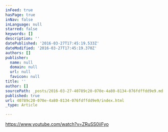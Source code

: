 ```yaml
---
inFeed: true
hasPage: true
inNav: false
inLanguage: null
starred: false
keywords: []
description: ''
datePublished: '2016-03-27T17:45:19.533Z'
dateModified: '2016-03-27T17:45:19.370Z'
authors: []
publisher:
  name: null
  domain: null
  url: null
  favicon: null
title: ''
author: []
sourcePath: _posts/2016-03-27-40789c20-070e-4a80-8134-076fdffdd9e9.md
published: true
url: 40789c20-070e-4a80-8134-076fdffdd9e9/index.html
_type: Article

---
```

https://www.youtube.com/watch?v=ZRuSS0iiFyo